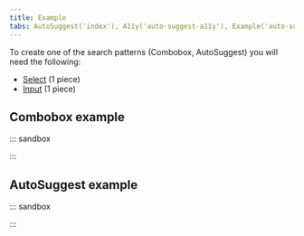 ```yaml
---
title: Example
tabs: AutoSuggest('index'), A11y('auto-suggest-a11y'), Example('auto-suggest-code')
---
```


To create one of the search patterns (Combobox, AutoSuggest) you will need the following:

- [Select](/components/select/) (1 piece)
- [Input](/components/input/) (1 piece)

## Combobox example

::: sandbox

<script lang="tsx">
import React from 'react';
import Select from '@semcore/ui/select';
import Input from '@semcore/ui/input';
import { Text } from '@semcore/ui/typography';
import { Box } from '@semcore/ui/flex-box';

const options = Array(12)
  .fill(0)
  .map((_, i) => ({
    value: `${i}:00`.padStart(5, '0'),
    title: `${i}:00`.padStart(5, '0'),
  }));

const Demo = () => {
  const [value, setValue] = React.useState('');

  return (
    <>
      <Text tag='label' size={200} htmlFor='release-time-picker'>
        Select release time
      </Text>
      <Box mt={2}>
        <Select id='release-time-picker' interaction='focus' onChange={setValue} value={value}>
          <Select.Trigger tag={Input}>
            {() => <Input.Value value={value} onChange={setValue} />}
          </Select.Trigger>
          <Select.Menu>
            {options.map((option) => (
              <Select.Option value={option.value} key={option.value}>
                {option.title}
              </Select.Option>
            ))}
          </Select.Menu>
        </Select>
      </Box>
    </>
  );
};
</script>

:::

## AutoSuggest example

::: sandbox

<script lang="tsx">
import React from 'react';
import Select from '@semcore/ui/select';
import Input from '@semcore/ui/input';
import { Text } from '@semcore/ui/typography';
import { Box } from '@semcore/ui/flex-box';

const Highlight = ({ highlight, children }) => {
  let html = children.toLowerCase();
  if (highlight) {
    const re = new RegExp(highlight.toLowerCase(), 'g');
    html = html.replace(re, `<span style="font-weight: bold; padding: 2px 0">${highlight}</span>`);
  }
  return <span dangerouslySetInnerHTML={{ __html: html }} />;
};

const debounce = (func, timeout) => {
  let timer;
  return (...args) => {
    clearTimeout(timer);
    timer = setTimeout(() => {
      func(...args);
    }, timeout);
  };
};

const fetchData = async (query) => {
  if (!query) return [];
  const response = await fetch(`https://suggestions.semrush.com/?type=domain&q=${query}`);
  if (response.ok) {
    const data = await response.json();
    if (data.results.length === 0) return [];
    return data.results.map((item) => item.value).map((value) => ({ value, title: value }));
  } else {
    const error = await response.json();
    console.error(error);
  }
};

const Demo = () => {
  const [query, setQuery] = React.useState('');
  const [suggestions, setSuggestions] = React.useState([]);
  const loadSuggestions = React.useCallback(
    debounce((query) => fetchData(query).then((suggestions) => setSuggestions(suggestions)), 300),
    [],
  );
  React.useEffect(() => {
    loadSuggestions(query);
  }, [query]);

  return (
    <>
      <Text tag='label' size={200} htmlFor='website-autosuggest'>
        Your website
      </Text>
      <Box mt={2}>
        <Select id='website-autosuggest' interaction='focus' onChange={setQuery} value={query}>
          <Select.Trigger tag={Input}>
            {() => (
              <Input.Value
                value={query}
                role='combobox'
                placeholder='Type domain or URL'
                onChange={setQuery}
              />
            )}
          </Select.Trigger>
          {suggestions.length > 0 && (
            <Select.Menu>
              {suggestions.map((option) => (
                <Select.Option value={option.value} key={option.value}>
                  <Highlight highlight={query}>{option.title}</Highlight>
                </Select.Option>
              ))}
            </Select.Menu>
          )}
        </Select>
      </Box>
    </>
  );
};
</script>

:::
